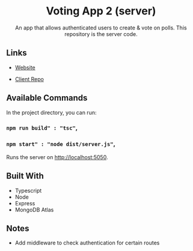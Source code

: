 <h1 align="center">Voting App 2 (server)</h1>

<p align="center">An app that allows authenticated users to create & vote on polls. This repository is the server code.</p>

## Links

- [Website](https://voting-app-2-client.onrender.com)

- [Client Repo](https://github.com/cyoung-sudo/voting-app-2-client)

## Available Commands

In the project directory, you can run:

### `npm run build" : "tsc"`,
### `npm start" : "node dist/server.js"`,

Runs the server on [http://localhost:5050](http://localhost:5050).

## Built With

- Typescript
- Node
- Express
- MongoDB Atlas

## Notes

- Add middleware to check authentication for certain routes